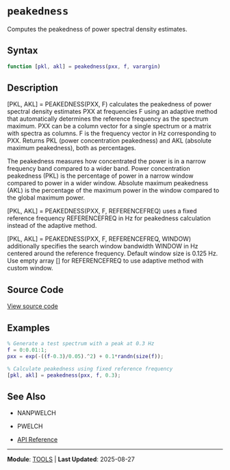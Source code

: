 # `peakedness`

Computes the peakedness of power spectral density estimates.

## Syntax

```matlab
function [pkl, akl] = peakedness(pxx, f, varargin)
```

## Description

[PKL, AKL] = PEAKEDNESS(PXX, F) calculates the peakedness of power spectral density estimates PXX at frequencies F using an adaptive method that automatically determines the reference frequency as the spectrum maximum. PXX can be a column vector for a single spectrum or a matrix with spectra as columns. F is the frequency vector in Hz corresponding to PXX. Returns PKL (power concentration peakedness) and AKL (absolute maximum peakedness), both as percentages.

The peakedness measures how concentrated the power is in a narrow frequency band compared to a wider band. Power concentration peakedness (PKL) is the percentage of power in a narrow window compared to power in a wider window. Absolute maximum peakedness (AKL) is the percentage of the maximum power in the window compared to the global maximum power.

[PKL, AKL] = PEAKEDNESS(PXX, F, REFERENCEFREQ) uses a fixed reference frequency REFERENCEFREQ in Hz for peakedness calculation instead of the adaptive method.

[PKL, AKL] = PEAKEDNESS(PXX, F, REFERENCEFREQ, WINDOW) additionally specifies the search window bandwidth WINDOW in Hz centered around the reference frequency. Default window size is 0.125 Hz. Use empty array [] for REFERENCEFREQ to use adaptive method with custom window.

## Source Code

[View source code](https://github.com/BSICoS/biosigmat/tree/main/src/tools/peakedness.m)

## Examples

```matlab
% Generate a test spectrum with a peak at 0.3 Hz
f = 0:0.01:1;
pxx = exp(-((f-0.3)/0.05).^2) + 0.1*randn(size(f));

% Calculate peakedness using fixed reference frequency
[pkl, akl] = peakedness(pxx, f, 0.3);
```

## See Also

- NANPWELCH
- PWELCH

- [API Reference](../index.md)

---

**Module**: [TOOLS](index.md) | **Last Updated**: 2025-08-27
